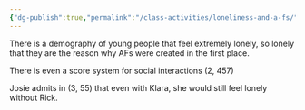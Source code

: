 ```yaml
---
{"dg-publish":true,"permalink":"/class-activities/loneliness-and-a-fs/"}
---
```


There is a demography of young people that feel extremely lonely, so lonely that they are the reason why AFs were created in the first place.

There is even a score system for social interactions (2, 457)

Josie admits in (3, 55) that even with Klara, she would still feel lonely without Rick.